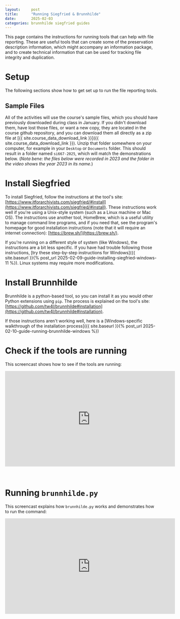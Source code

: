 ```yaml
---
layout:     post
title:      "Running Siegfried & Brunnhilde"
date:       2025-02-03
categories: brunnhilde siegfried guides
---
```


This page contains the instructions for running tools that can help with file reporting. These are useful tools that can create some of the preservation description information, which might accompany an information package, and to create technical information that can be used for tracking file integrity and duplication.

# Setup

The following sections show how to get set up to run the file reporting tools.

## Sample Files

All of the activities will use the course's sample files, which you should have previously downloaded during class in January. If you didn't download them, have lost those files, or want a new copy, they are located in the course github repository, and you can download them all directly as a zip file at [{{ site.course_data_download_link }}]({{ site.course_data_download_link }}). Unzip that folder somewhere on your computer, for example in your `Desktop` or `Documents` folder. This should result in a folder named `si667-2025`, which will match the demonstrations below. (_Nota bene: the files below were recorded in 2023 and the folder in the video shows the year 2023 in its name._)

# Install Siegfried

To install Siegfried, follow the instructions at the tool's site: [https://www.itforarchivists.com/siegfried/#install](https://www.itforarchivists.com/siegfried/#install). These instructions work well if you're using a Unix-style system (such as a Linux machine or Mac OS). The instructions use another tool, HomeBrew, which is a useful utility to manage command line programs, and if you need that, see the program's homepage for good installation instructions (note that it will require an internet connection): [https://brew.sh/](https://brew.sh/).

If you're running on a different style of system (like Windows), the instructions are a bit less specific. If you have had trouble following those instructions, [try these step-by-step instructions for Windows]({{ site.baseurl }}{% post_url 2025-02-09-guide-installing-siegfried-windows-11 %}). Linux systems may require more modifications.

# Install Brunnhilde

Brunnhilde is a python-based tool, so you can install it as you would other Python extensions using `pip`. The process is explained on the tool's site: [https://github.com/tw4l/brunnhilde#installation](https://github.com/tw4l/brunnhilde#installation).

If those instructions aren't working well, here is a [Windows-specific walkthrough of the installation process]({{ site.baseurl }}{% post_url 2025-02-10-guide-running-brunnhilde-windows %})

# Check if the tools are running

This screencast shows how to see if the tools are running:

<iframe width="560" height="315" src="https://www.youtube.com/embed/z1GOoispJ5k?si=v13jCbDgm1nx6j1R" title="YouTube video player" frameborder="0" allow="accelerometer; autoplay; clipboard-write; encrypted-media; gyroscope; picture-in-picture; web-share" referrerpolicy="strict-origin-when-cross-origin" allowfullscreen></iframe>

&nbsp;

# Running `brunnhilde.py`

This screencast explains how `brunnhilde.py` works and demonstrates how to run the command:

<iframe width="560" height="315" src="https://www.youtube.com/embed/yuZQmpnjKhE?si=zvCO1X2RUB8iCNSd" title="YouTube video player" frameborder="0" allow="accelerometer; autoplay; clipboard-write; encrypted-media; gyroscope; picture-in-picture; web-share" referrerpolicy="strict-origin-when-cross-origin" allowfullscreen></iframe>
